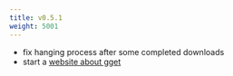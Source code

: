 ```yaml
---
title: v0.5.1
weight: 5001
---
```


 * fix hanging process after some completed downloads
 * start a [website about gget](https://gget.io/)
